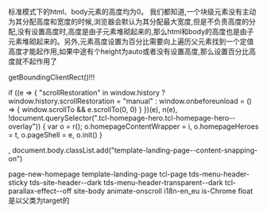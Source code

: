 标准模式下的html、body元素的高度均为0。
我们都知道,一个块级元素没有主动为其分配高度和宽度的时候,浏览器会默认为其分配最大宽度,但是不负责高度的分配,没有设置高度时,高度是由子元素堆砌起来的,那么html和body的高度也是由子元素堆砌起来的。另外,元素高度设置为百分比需要向上遍历父元素找到一个定值高度才能起作用,如果中途有个height为auto或者没有设置高度,那么设置百分比高度就不起作用了

getBoundingClientRect()!!!

if ((e => {
                                "scrollRestoration" in window.history ? window.history.scrollRestoration = "manual" : window.onbeforeunload = () => {
                                    window.scrollTo && e.scrollTo(0, 0)
                                }
                            })(e), n(e), !document.querySelector(".tcl-homepage-hero.tcl-homepage-hero--overlay")) {
                            var o = r();
                            o.homepageContentWrapper = i, o.homepageHeroes = t, o.pageShell = e, o.init()
                        }

, document.body.classList.add("template-landing-page--content-snapping-on")

page-new-homepage template-landing-page tcl-page tds-menu-header-sticky tds-site-header--dark tds-menu-header-transparent--dark tcl-parallax-effect--off site-body animate-onscroll i18n-en_eu is-Chrome
float是以父类为target的